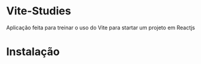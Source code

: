 # Vite-Studies

Aplicação feita para treinar o uso do Vite para startar um projeto em Reactjs

# Instalação
